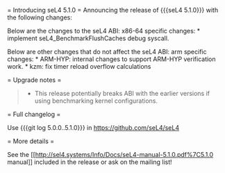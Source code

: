 = Introducing seL4 5.1.0 = Announcing the release of {{{seL4 5.1.0}}}
with the following changes:

Below are the changes to the seL4 ABI: x86-64 specific changes: \*
implement seL4\_BenchmarkFlushCaches debug syscall.

Below are other changes that do not affect the seL4 ABI: arm specific
changes: \* ARM-HYP: internal changes to support ARM-HYP verification
work. \* kzm: fix timer reload overflow calculations

= Upgrade notes =

> -   This release potentially breaks ABI with the earlier versions if
>     using benchmarking kernel configurations.

= Full changelog =

Use {{{git log 5.0.0..5.1.0}}} in <https://github.com/seL4/seL4>

= More details =

See the
\[\[<http://sel4.systems/Info/Docs/seL4-manual-5.1.0.pdf%7C5.1.0>
manual\]\] included in the release or ask on the mailing list!
